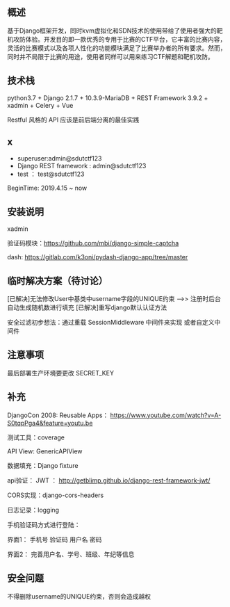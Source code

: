 ## 概述
基于Django框架开发，同时kvm虚拟化和SDN技术的使用带给了使用者强大的靶机攻防体验。开发目的即一款优秀的专用于比赛的CTF平台，它丰富的比赛内容，灵活的比赛模式以及各项人性化的功能模块满足了比赛举办者的所有要求。然而，同时并不局限于比赛的用途，使用者同样可以用来练习CTF解题和靶机攻防。
## 技术栈

python3.7 + Django 2.1.7 + 10.3.9-MariaDB + REST Framework 3.9.2 + xadmin + Celery + Vue

Restful 风格的 API 应该是前后端分离的最佳实践






## x
- superuser:admin@sdutctf123
- Django REST framework : admin@sdutctf123
- test ： test@sdutctf123

BeginTime: 2019.4.15 ~ now

## 安装说明
xadmin 

验证码模块：https://github.com/mbi/django-simple-captcha

dash: https://gitlab.com/k3oni/pydash-django-app/tree/master

## 临时解决方案（待讨论）
[已解决]无法修改User中基类中username字段的UNIQUE约束  -->>  注册时后台自动生成随机数进行填充
[已解决]重写django默认认证方法

安全过滤初步想法：通过重载 SessionMiddleware 中间件来实现 或者自定义中间件

## 注意事项

最后部署生产环境要更改 SECRET_KEY 

## 补充
DjangoCon 2008: Reusable Apps： https://www.youtube.com/watch?v=A-S0tqpPga4&feature=youtu.be

测试工具：coverage

API View: GenericAPIView

数据填充：Django  fixture

api验证： JWT  ： http://getblimp.github.io/django-rest-framework-jwt/

CORS实现：django-cors-headers

日志记录：logging


手机验证码方式进行登陆：

界面1： 手机号 验证码  用户名  密码

界面2： 完善用户名、学号、班级、年纪等信息

## 安全问题

不得删除username的UNIQUE约束，否则会造成越权




